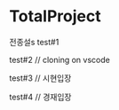 # TotalProject
 전종설s 
 test#1 
 
 test#2 
  // cloning on vscode  
 
 test#3
  // 시현입장   

  test#4
  // 경재입장
